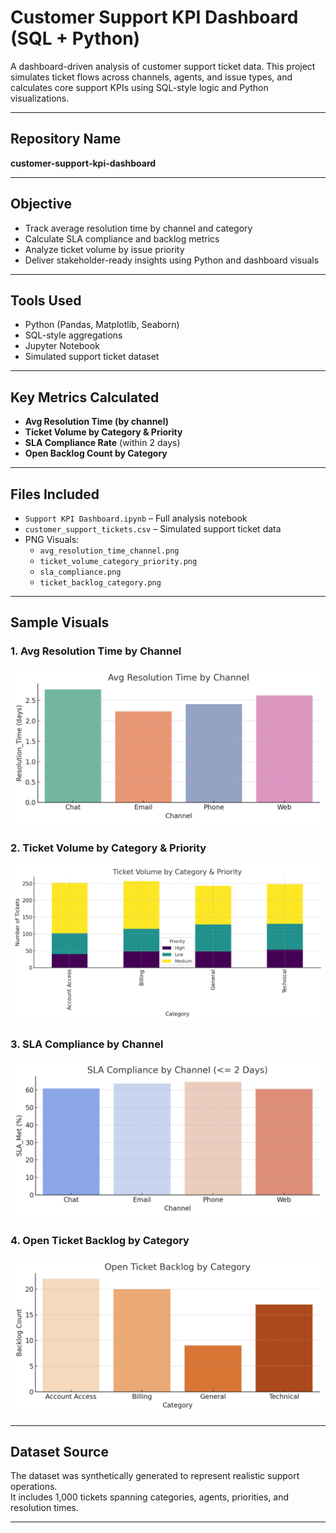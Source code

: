 # Customer Support KPI Dashboard (SQL + Python)

A dashboard-driven analysis of customer support ticket data. This project simulates ticket flows across channels, agents, and issue types, and calculates core support KPIs using SQL-style logic and Python visualizations.

---

## Repository Name

**customer-support-kpi-dashboard**

---

## Objective

- Track average resolution time by channel and category  
- Calculate SLA compliance and backlog metrics  
- Analyze ticket volume by issue priority  
- Deliver stakeholder-ready insights using Python and dashboard visuals

---

## Tools Used

- Python (Pandas, Matplotlib, Seaborn)
- SQL-style aggregations
- Jupyter Notebook
- Simulated support ticket dataset

---

## Key Metrics Calculated
- **Avg Resolution Time (by channel)**  
- **Ticket Volume by Category & Priority**  
- **SLA Compliance Rate** (within 2 days)  
- **Open Backlog Count by Category**

---

## Files Included

- `Support KPI Dashboard.ipynb` – Full analysis notebook  
- `customer_support_tickets.csv` – Simulated support ticket data  
- PNG Visuals:
  - `avg_resolution_time_channel.png`
  - `ticket_volume_category_priority.png`
  - `sla_compliance.png`
  - `ticket_backlog_category.png`

---

## Sample Visuals

### 1. Avg Resolution Time by Channel
![Avg Resolution Time](avg_resolution_time_channel.png)

### 2. Ticket Volume by Category & Priority
![Ticket Volume](ticket_volume_category_priority.png)

### 3. SLA Compliance by Channel
![SLA Compliance](sla_compliance.png)

### 4. Open Ticket Backlog by Category
![Ticket Backlog](ticket_backlog_category.png)

---

## Dataset Source

The dataset was synthetically generated to represent realistic support operations.  
It includes 1,000 tickets spanning categories, agents, priorities, and resolution times.

---

